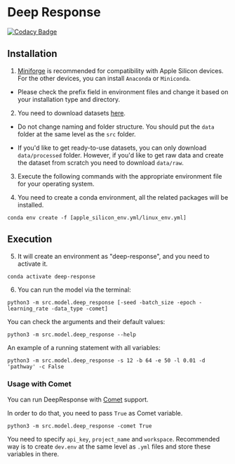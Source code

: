 # Deep Response

[![Codacy Badge](https://app.codacy.com/project/badge/Grade/2c363a3a149c48fa9b6f75af1307e1b2)](https://www.codacy.com/gh/burakcan-izmirli/DeepResponse/dashboard?utm_source=github.com&amp;utm_medium=referral&amp;utm_content=burakcan-izmirli/DeepResponse&amp;utm_campaign=Badge_Grade)

## Installation

1. [Miniforge](https://github.com/conda-forge/miniforge) is recommended for compatibility with Apple Silicon devices.
For the other devices, you can install ```Anaconda``` or ```Miniconda```.

* Please check the prefix field in environment files and change it based on your installation type and directory.

2. You need to download datasets [here](https://drive.google.com/drive/folders/1xfcCyPMVGzhtBxrfv3VtTyCqsOG9oRQk?usp=sharing).

* Do not change naming and folder structure. You should put the ```data``` folder at the same level as the ```src``` folder.

* If you'd like to get ready-to-use datasets, you can only download ```data/processed``` folder. However, if you'd like to get raw data and create the dataset from scratch you need to download ```data/raw```.

3. Execute the following commands with the appropriate environment file for your operating system. 

4. You need to create a conda environment, all the related packages will be installed.

```
conda env create -f [apple_silicon_env.yml/linux_env.yml]
```
## Execution

5. It will create an environment as "deep-response", and you need to activate it.
```
conda activate deep-response
```
6. You can run the model via the terminal:
```
python3 -m src.model.deep_response [-seed -batch_size -epoch -learning_rate -data_type -comet]
```
You can check the arguments and their default values:
```
python3 -m src.model.deep_response --help
```
An example of a running statement with all variables:
```
python3 -m src.model.deep_response -s 12 -b 64 -e 50 -l 0.01 -d 'pathway' -c False
```
### Usage with Comet

You can run DeepResponse with [Comet](https://www.comet.com) support.

In order to do that, you need to pass ```True``` as Comet variable.

```
python3 -m src.model.deep_response -comet True
```

You need to specify ```api_key```, ```project_name``` and ```workspace```. Recommended way is to create ```dev.env``` at the same level as ```.yml``` files and store these variables in there. 
